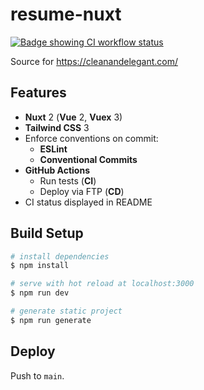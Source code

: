 # resume-nuxt

[![Badge showing CI workflow status](https://github.com/olets/resume-nuxt/actions/workflows/CI.yml/badge.svg)](https://github.com/olets/resume-nuxt/actions/workflows/CI.yml)

Source for https://cleanandelegant.com/

## Features

- **Nuxt** 2 (**Vue** 2, **Vuex** 3)
- **Tailwind CSS** 3
- Enforce conventions on commit:
    - **ESLint**
    - **Conventional Commits**
- **GitHub Actions**
    - Run tests (**CI**)
    - Deploy via FTP (**CD**)
- CI status displayed in README

## Build Setup

```bash
# install dependencies
$ npm install

# serve with hot reload at localhost:3000
$ npm run dev

# generate static project
$ npm run generate
```

## Deploy

Push to `main`.
